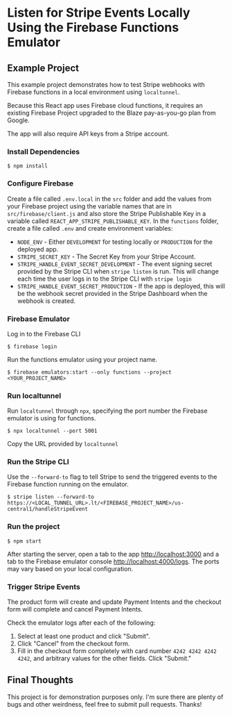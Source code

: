 # Listen for Stripe Events Locally Using the Firebase Functions Emulator

## Example Project

This example project demonstrates how to test Stripe webhooks with Firebase functions in a local environment using `localtunnel`.

Because this React app uses Firebase cloud functions, it requires an existing Firebase Project upgraded to the Blaze pay-as-you-go plan from Google.

The app will also require API keys from a Stripe account.

### Install Dependencies

```
$ npm install
```

### Configure Firebase

Create a file called `.env.local` in the `src` folder and add the values from your Firebase project using the variable names that are in `src/firebase/client.js` and also store the Stripe Publishable Key in a variable called `REACT_APP_STRIPE_PUBLISHABLE_KEY`. In the `functions` folder, create a file called `.env` and create environment variables:
- `NODE_ENV` - Either `DEVELOPMENT` for testing locally or `PRODUCTION` for the deployed app.
- `STRIPE_SECRET_KEY` - The Secret Key from your Stripe Account.
- `STRIPE_HANDLE_EVENT_SECRET_DEVELOPMENT` - The event signing secret provided by the Stripe CLI when `stripe listen` is run. This will change each time the user logs in to the Stripe CLI with `stripe login`
- `STRIPE_HANDLE_EVENT_SECRET_PRODUCTION` - If the app is deployed, this will be the webhook secret provided in the Stripe Dashboard when the webhook is created.

### Firebase Emulator

Log in to the Firebase CLI

```
$ firebase login
```

Run the functions emulator using your project name.

```
$ firebase emulators:start --only functions --project <YOUR_PROJECT_NAME>
```

### Run localtunnel

Run `localtunnel` through `npx`, specifying the port number the Firebase emulator is using for functions. 
```
$ npx localtunnel --port 5001
```

Copy the URL provided by `localtunnel`

### Run the Stripe CLI

Use the `--forward-to` flag to tell Stripe to send the triggered events to the Firebase function running on the emulator.

```
$ stripe listen --forward-to https://<LOCAL_TUNNEL_URL>.lt/<FIREBASE_PROJECT_NAME>/us-central1/handleStripeEvent
```

### Run the project

```
$ npm start
```

After starting the server, open a tab to the app [http://localhost:3000](`http://localhost:3000`) and a tab to the Firebase emulator console [http://localhost:4000/logs](`http://localhost:4000/logs`). The ports may vary based on your local configuration.

### Trigger Stripe Events

The product form will create and update Payment Intents and the checkout form will complete and cancel Payment Intents.

Check the emulator logs after each of the following:

1. Select at least one product and click "Submit".
3. Click "Cancel" from the checkout form.
4. Fill in the checkout form completely with card number `4242 4242 4242 4242`, and arbitrary values for the other fields. Click "Submit."

## Final Thoughts

This project is for demonstration purposes only. I'm sure there are plenty of bugs and other weirdness, feel free to submit pull requests. Thanks!
